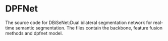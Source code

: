 # DPFNet
The source code for DBiSeNet:Dual bilateral segmentation network for real-time semantic segmentation. 
The files contain the backbone, feature fusion methods and dpfnet model.
